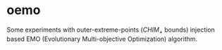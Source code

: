 oemo
====

Some experiments with outer-extreme-points (*CHIM<sub>+<sub>* bounds) injection based EMO (Evolutionary Multi-objective Optimization) algorithm.
